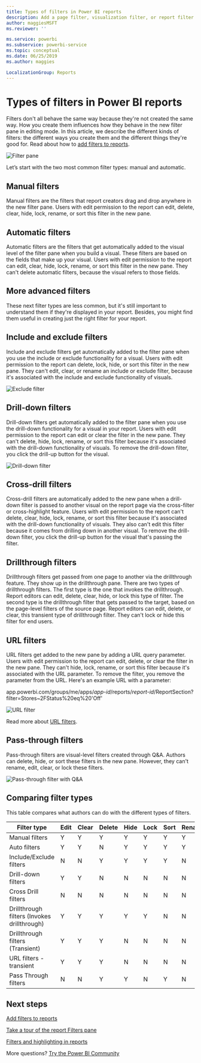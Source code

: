 ```yaml
---
title: Types of filters in Power BI reports
description: Add a page filter, visualization filter, or report filter to a report in Power BI
author: maggiesMSFT
ms.reviewer: ''

ms.service: powerbi
ms.subservice: powerbi-service
ms.topic: conceptual
ms.date: 06/25/2019
ms.author: maggies

LocalizationGroup: Reports
---
```

# Types of filters in Power BI reports

Filters don't all behave the same way because they're not created the same way. How you create them influences how they behave in the new filter pane in editing mode. In this article, we describe the different kinds of filters: the different ways you create them and the different things they're good for. Read about how to [add filters to reports](power-bi-report-add-filter.md). 

![Filter pane](media/power-bi-report-filter-types/power-bi-filter-pane.png)

Let’s start with the two most common filter types: manual and automatic.

## Manual filters 

Manual filters are the filters that report creators drag and drop anywhere in the new filter pane. Users with edit permission to the report can edit, delete, clear, hide, lock, rename, or sort this filter in the new pane.

## Automatic filters 

Automatic filters are the filters that get automatically added to the visual level of the filter pane when you build a visual. These filters are based on the fields that make up your visual. Users with edit permission to the report can edit, clear, hide, lock, rename, or sort this filter in the new pane. They can't delete automatic filters, because the visual refers to those fields.

## More advanced filters

These next filter types are less common, but it's still important to understand them if they're displayed in your report. Besides, you might find them useful in creating just the right filter for your report.

## Include and exclude filters

Include and exclude filters get automatically added to the filter pane when you use the include or exclude functionality for a visual. Users with edit permission to the report can delete, lock, hide, or sort this filter in the new pane. They can't edit, clear, or rename an include or exclude filter, because it's associated with the include and exclude functionality of visuals.

![Exclude filter](media/power-bi-report-filter-types/power-bi-filters-exclude.png)

## Drill-down filters

Drill-down filters get automatically added to the filter pane when you use the drill-down functionality for a visual in your report. Users with edit permission to the report can edit or clear the filter in the new pane. They can't delete, hide, lock, rename, or sort this filter because it's associated with the drill-down functionality of visuals. To remove the drill-down filter, you click the drill-up button for the visual.

![Drill-down filter](media/power-bi-report-filter-types/power-bi-filters-drill-down.png)

## Cross-drill filters

Cross-drill filters are automatically added to the new pane when a drill-down filter is passed to another visual on the report page via the cross-filter or cross-highlight feature. Users with edit permission to the report can't delete, clear, hide, lock, rename, or sort this filter because it's associated with the drill-down functionality of visuals. They also can't edit this filter because it comes from drilling down in another visual. To remove the drill-down filter, you click the drill-up button for the visual that's passing the filter.

## Drillthrough filters

Drillthrough filters get passed from one page to another via the drillthrough feature. They show up in the drillthrough pane. There are two types of drillthrough filters. The first type is the one that invokes the drillthrough. Report editors can edit, delete, clear, hide, or lock this type of filter. The second type is the drillthrough filter that gets passed to the target, based on the page-level filters of the source page. Report editors can edit, delete, or clear, this transient type of drillthrough filter. They can't lock or hide this filter for end users.

## URL filters

URL filters get added to the new pane by adding a URL query parameter. Users with edit permission to the report can edit, delete, or clear the filter in the new pane. They can't hide, lock, rename, or sort this filter because it's associated with the URL parameter. To remove the filter, you remove the parameter from the URL. Here's an example URL with a parameter:

app.powerbi.com/groups/me/apps/*app-id*/reports/*report-id*/ReportSection?filter=Stores~2FStatus%20eq%20'Off'

![URL filter](media/power-bi-report-filter-types/power-bi-filter-url.png)

Read more about [URL filters](../collaborate-share/service-url-filters.md).

## Pass-through filters

Pass-through filters are visual-level filters created through Q&A. Authors can delete, hide, or sort these filters in the new pane. However, they can't rename, edit, clear, or lock these filters.

![Pass-through filter with Q&A](media/power-bi-report-filter-types/power-bi-filters-qna.png)

## Comparing filter types

This table compares what authors can do with the different types of filters.

| Filter type | Edit | Clear | Delete | Hide | Lock | Sort | Rename |
|----|----|----|----|----|----|----|----|
| Manual filters | Y | Y | Y | Y | Y | Y | Y |
| Auto filters | Y | Y | N | Y | Y | Y | Y |
| Include/Exclude filters | N | N | Y | Y | Y | Y | N |
| Drill-down filters | Y | Y | N | N | N | N | N |
| Cross Drill filters | N | N | N | N | N | N | N |
| Drillthrough filters (Invokes drillthrough) | Y | Y | Y | Y | Y | N | N |
| Drillthrough filters (Transient) | Y | Y | Y | N | N | N | N |
| URL filters - transient | Y | Y | Y | N | N | N | N |
| Pass Through filters | N | N | Y | Y | N | Y | N |



## Next steps

[Add filters to reports](power-bi-report-add-filter.md)

[Take a tour of the report Filters pane](../consumer/end-user-report-filter.md)

[Filters and highlighting in reports](power-bi-reports-filters-and-highlighting.md)

More questions? [Try the Power BI Community](https://community.powerbi.com/)
